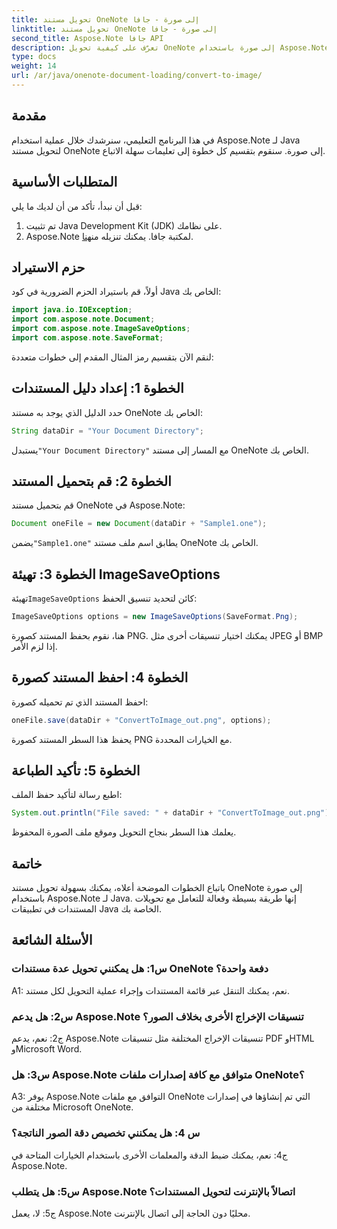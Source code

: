 ```yaml
---
title: تحويل مستند OneNote إلى صورة - جافا
linktitle: تحويل مستند OneNote إلى صورة - جافا
second_title: Aspose.Note جافا API
description: تعرّف على كيفية تحويل OneNote إلى صورة باستخدام Aspose.Note لـ Java. اتبع الخطوات السهلة، وقم بتحميل المستند، وتهيئة الخيارات، واحفظه بتنسيق PNG.
type: docs
weight: 14
url: /ar/java/onenote-document-loading/convert-to-image/
---
```

## مقدمة

في هذا البرنامج التعليمي، سنرشدك خلال عملية استخدام Aspose.Note لـ Java لتحويل مستند OneNote إلى صورة. سنقوم بتقسيم كل خطوة إلى تعليمات سهلة الاتباع.

## المتطلبات الأساسية

قبل أن نبدأ، تأكد من أن لديك ما يلي:

1. تم تثبيت Java Development Kit (JDK) على نظامك.
2.  Aspose.Note لمكتبة جافا. يمكنك تنزيله من[هنا](https://releases.aspose.com/note/java/).

## حزم الاستيراد

أولاً، قم باستيراد الحزم الضرورية في كود Java الخاص بك:

```java
import java.io.IOException;
import com.aspose.note.Document;
import com.aspose.note.ImageSaveOptions;
import com.aspose.note.SaveFormat;
```

لنقم الآن بتقسيم رمز المثال المقدم إلى خطوات متعددة:

## الخطوة 1: إعداد دليل المستندات

حدد الدليل الذي يوجد به مستند OneNote الخاص بك:

```java
String dataDir = "Your Document Directory";
```

 يستبدل`"Your Document Directory"` مع المسار إلى مستند OneNote الخاص بك.

## الخطوة 2: قم بتحميل المستند

قم بتحميل مستند OneNote في Aspose.Note:

```java
Document oneFile = new Document(dataDir + "Sample1.one");
```

 يضمن`"Sample1.one"` يطابق اسم ملف مستند OneNote الخاص بك.

## الخطوة 3: تهيئة ImageSaveOptions

 تهيئة`ImageSaveOptions` كائن لتحديد تنسيق الحفظ:

```java
ImageSaveOptions options = new ImageSaveOptions(SaveFormat.Png);
```

هنا، نقوم بحفظ المستند كصورة PNG. يمكنك اختيار تنسيقات أخرى مثل JPEG أو BMP إذا لزم الأمر.

## الخطوة 4: احفظ المستند كصورة

احفظ المستند الذي تم تحميله كصورة:

```java
oneFile.save(dataDir + "ConvertToImage_out.png", options);
```

يحفظ هذا السطر المستند كصورة PNG مع الخيارات المحددة.

## الخطوة 5: تأكيد الطباعة

اطبع رسالة لتأكيد حفظ الملف:

```java
System.out.println("File saved: " + dataDir + "ConvertToImage_out.png");
```

يعلمك هذا السطر بنجاح التحويل وموقع ملف الصورة المحفوظ.

## خاتمة

باتباع الخطوات الموضحة أعلاه، يمكنك بسهولة تحويل مستند OneNote إلى صورة باستخدام Aspose.Note لـ Java. إنها طريقة بسيطة وفعالة للتعامل مع تحويلات المستندات في تطبيقات Java الخاصة بك.

## الأسئلة الشائعة

### س1: هل يمكنني تحويل عدة مستندات OneNote دفعة واحدة؟

A1: نعم، يمكنك التنقل عبر قائمة المستندات وإجراء عملية التحويل لكل مستند.

### س2: هل يدعم Aspose.Note تنسيقات الإخراج الأخرى بخلاف الصور؟

ج2: نعم، يدعم Aspose.Note تنسيقات الإخراج المختلفة مثل تنسيقات PDF وHTML وMicrosoft Word.

### س3: هل Aspose.Note متوافق مع كافة إصدارات ملفات OneNote؟

A3: يوفر Aspose.Note التوافق مع ملفات OneNote التي تم إنشاؤها في إصدارات مختلفة من Microsoft OneNote.

### س 4: هل يمكنني تخصيص دقة الصور الناتجة؟

ج4: نعم، يمكنك ضبط الدقة والمعلمات الأخرى باستخدام الخيارات المتاحة في Aspose.Note.

### س5: هل يتطلب Aspose.Note اتصالاً بالإنترنت لتحويل المستندات؟

ج5: لا، يعمل Aspose.Note محليًا دون الحاجة إلى اتصال بالإنترنت.